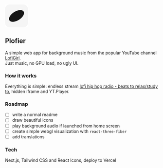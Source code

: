 <img src="git-preview.svg" width="75" />

## Plofier

A simple web app for background music from the popular YouTube channel [LofiGirl](https://www.youtube.com/c/LofiGirl).
<br />Just music, no GPU load, no ugly UI.

### How it works

Everything is simple: endless stream [lofi hip hop radio - beats to relax/study to](https://www.youtube.com/watch?v=jfKfPfyJRdk&ab_channel=LofiGirl), hidden iframe and YT.Player.

### Roadmap

- [ ] write a normal readme
- [ ] draw beautiful icons
- [ ] play background audio if launched from home screen
- [ ] create simple webgl visualization with `react-three-fiber`
- [ ] add translations

### Tech

Next.js, Tailwind CSS and React Icons, deploy to Vercel
